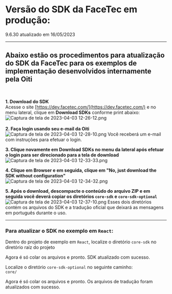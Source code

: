 # Versão do SDK da FaceTec em produção:

9.6.30 atualizado em 16/05/2023

---

## Abaixo estão os procedimentos para atualização do SDK da FaceTec para os exemplos de implementação desenvolvidos internamente pela Oiti

<br>

**1. Download do SDK**
<br>
Acesse o site [https://dev.facetec.com/](https://dev.facetec.com/) e no menu lateral, clique em **Download SDKs** conforme print abaixo:
![Captura de tela de 2023-04-03 12-26-12.png](https://i.ibb.co/X5RWYbD/image.png)
<br>
<br>
**2. Faça login usando seu e-mail da Oiti**
![Captura de tela de 2023-04-03 12-28-10.png](https://i.ibb.co/BZDwSt8/image.png)
Você receberá um e-mail com instruções para efetuar o login.

**3. Clique novamente em Download SDKs no menu da lateral após efetuar o login para ser direcionado para a tela de download**
![Captura de tela de 2023-04-03 12-33-33.png](https://i.ibb.co/RN3Gkm4/image.png)

**4. Clique em Browser e em seguida, clique em "No, just download the SDK without configuration"**
![Captura de tela de 2023-04-03 12-34-32.png](https://i.ibb.co/cYH7HXz/image.png)

**5. Após o download, descompacte o conteúdo do arquivo ZIP e em seguida você deverá copiar os diretórios `core-sdk` e `core-sdk-optional`**
![Captura de tela de 2023-04-03 12-37-10.png](https://i.ibb.co/mvSZv95/image.png)
Esses dois diretórios contém os arquivos do SDK e a tradução oficial que deixará as mensagens em português durante o uso.

---

### Para atualizar o SDK no exemplo em `React`:

Dentro do projeto de exemplo em `React`, localize o diretório `core-sdk` no diretório raíz do projeto

Agora é só colar os arquivos e pronto. SDK atualizado com sucesso.

Localize o diretório `core-sdk-optional` no seguinte caminho:
<br>
`core/`

Agora é só colar os arquivos e pronto. Os arquivos de tradução foram atualizados com sucesso.
